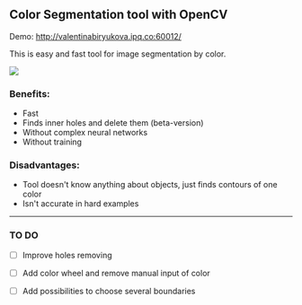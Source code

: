 ## Color Segmentation tool with OpenCV

Demo: http://valentinabiryukova.ipq.co:60012/

This is easy and fast tool for image segmentation by color.

![](https://i.imgur.com/y5rxXkf.jpg)

### Benefits:

- Fast
- Finds inner holes and delete them (beta-version)
- Without complex neural networks
- Without training

### Disadvantages:

- Tool doesn't know anything about objects, just finds contours of one color
- Isn't accurate in hard examples

------------------

### TO DO

- [ ] Improve holes removing
- [ ] Add color wheel and remove manual input of color
- [ ] Add possibilities to choose several boundaries

